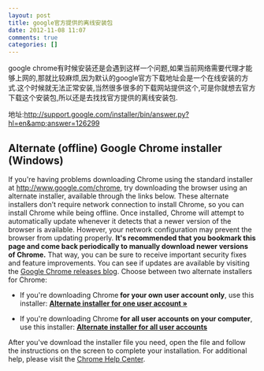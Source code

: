 ```yaml
---
layout: post
title: google官方提供的离线安装包
date: 2012-11-08 11:07
comments: true
categories: []
---
```

google chrome有时候安装还是会遇到这样一个问题,如果当前网络需要代理才能够上网的,那就比较麻烦,因为默认的google官方下载地址会是一个在线安装的方式.这个时候就无法正常安装,当然很多很多的下载网站提供这个,可是你就想去官方下载这个安装包,所以还是去找找官方提供的离线安装包.<!--more-->

地址:http://support.google.com/installer/bin/answer.py?hl=en&amp;answer=126299
<div>
<h2>Alternate (offline) Google Chrome installer (Windows)</h2>
</div>
If you're having problems downloading Chrome using the standard installer at <a href="http://www.google.com/chrome" target="_blank">http://www.google.com/chrome</a>, try downloading the browser using an alternate installer, available through the links below. These alternate installers don’t require network connection to install Chrome, so you can install Chrome while being offline. Once installed, Chrome will attempt to automatically update whenever it detects that a newer version of the browser is available. However, your network configuration may prevent the browser from updating properly. <strong>It's recommended that you bookmark this page and come back periodically to manually download newer versions of Chrome.</strong> That way, you can be sure to receive important security fixes and feature improvements. You can see if updates are available by visiting the <a href="http://googlechromereleases.blogspot.com/search/label/Stable%20updates" target="_blank">Google Chrome releases blog</a>. Choose between two alternate installers for Chrome:
<ul>
	<li>If you're downloading Chrome<strong> for your own user account only</strong>, use this installer: <a href="http://www.google.com/chrome/eula.html?standalone=1" target="new"><strong>Alternate installer for one user account » </strong></a></li>
</ul>
<ul>
	<li>If you're downloading Chrome <strong>for all user accounts on your computer</strong>, use this installer: <a href="http://www.google.com/chrome/eula.html?system=true&amp;standalone=1" target="_blank"><strong>Alternate installer for all user accounts </strong></a></li>
</ul>
After you've download the installer file you need, open the file and follow the instructions on the screen to complete your installation. For additional help, please visit the <a href="http://chrome.google.com/support">Chrome Help Center</a>.
